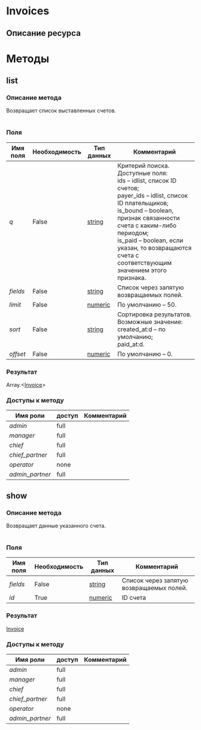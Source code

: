 
# Invoices

## Описание ресурса

# Методы

## list

### Описание метода
Возвращает список выставленных счетов.<br/><br/>
### Поля

| Имя поля | Необходимость | Тип данных | Комментарий |
|---|---|---|---|
|*q*|False|[string](/types/string)|Критерий поиска.<br/>Доступные поля:<br/>ids – idlist, список ID счетов;<br/>payer_ids – idlist, список ID плательщиков;<br/>is_bound – boolean, признак связанности счета с каким-либо периодом;<br/>is_paid – boolean, если указан, то возвращаются счета с соответствующим значением этого признака. <br/>|
|*fields*|False|[string](/types/string)|Список через запятую возвращаемых полей.<br/>|
|*limit*|False|[numeric](/types/numeric)|По умолчанию – 50.<br/>|
|*sort*|False|[string](/types/string)|Сортировка результатов.<br/>Возможные значение:<br/>created_at:d – по умолчанию; <br/>paid_at:d.<br/>|
|*offset*|False|[numeric](/types/numeric)|По умолчанию – 0.<br/>|

### Результат
Array.<[Invoice](/types/Invoice)>
### Доступы к методу

| Имя роли | доступ | Комментарий |
|---|---|---|
|*admin*|full||
|*manager*|full||
|*chief*|full||
|*chief_partner*|full||
|*operator*|none||
|*admin_partner*|full||

## show

### Описание метода
Возвращает данные указанного счета.<br/><br/>
### Поля

| Имя поля | Необходимость | Тип данных | Комментарий |
|---|---|---|---|
|*fields*|False|[string](/types/string)|Список через запятую возвращаемых полей.<br/>|
|*id*|True|[numeric](/types/numeric)|ID счета<br/>|

### Результат
[Invoice](/types/Invoice)
### Доступы к методу

| Имя роли | доступ | Комментарий |
|---|---|---|
|*admin*|full||
|*manager*|full||
|*chief*|full||
|*chief_partner*|full||
|*operator*|none||
|*admin_partner*|full||
